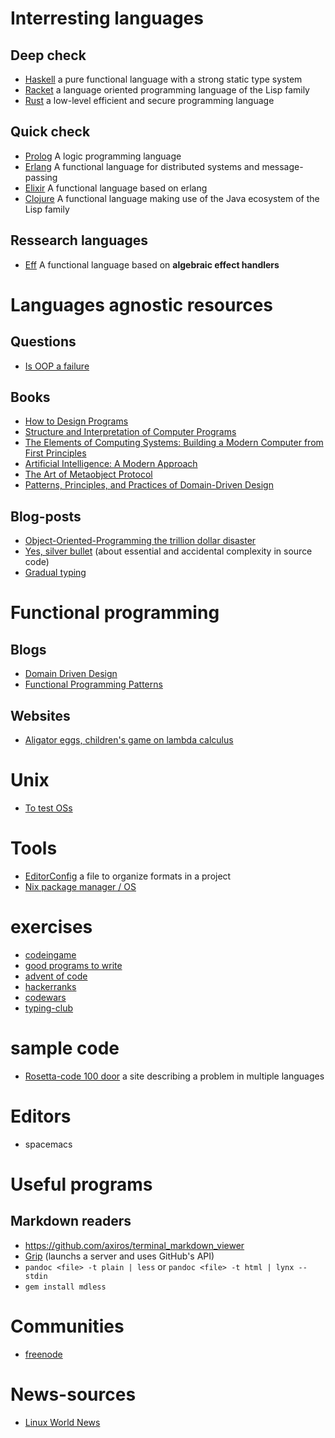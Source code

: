 # Interresting languages
## Deep check
* [Haskell](https://www.haskell.org/)
  a pure functional language with a strong static type system
* [Racket](https://racket-lang.org/)
  a language oriented programming language of the Lisp family
* [Rust](https://www.rust-lang.org/)
  a low-level efficient and secure programming language
## Quick check
* [Prolog](https://www.swi-prolog.org/)
  A logic programming language
* [Erlang](https://www.erlang.org/)
  A functional language for distributed systems and message-passing
* [Elixir](https://elixir-lang.org/)
  A functional language based on erlang
* [Clojure](https://clojure.org/)
  A functional language making use of the Java ecosystem of the Lisp family

## Ressearch languages
* [Eff](https://www.eff-lang.org/)
  A functional language based on __algebraic effect handlers__

# Languages agnostic resources

## Questions
* [Is OOP a failure](https://www.quora.com/Was-object-oriented-programming-a-failure/answer/Michael-O-Church)

## Books
* [How to Design Programs](https://en.wikipedia.org/wiki/How_to_Design_Programs)
* [Structure and Interpretation of Computer Programs](https://en.wikipedia.org/wiki/Structure_and_Interpretation_of_Computer_Programs)
* [The Elements of Computing Systems: Building a Modern Computer from First Principles](http://f.javier.io/rep/books/The%20Elements%20of%20Computing%20Systems.pdf)
* [Artificial Intelligence: A Modern Approach](https://en.wikipedia.org/wiki/Artificial_Intelligence:_A_Modern_Approach)
* [The Art of Metaobject Protocol](https://en.wikipedia.org/wiki/The_Art_of_the_Metaobject_Protocol)
* [Patterns, Principles, and Practices of Domain-Driven Design](https://www.amazon.com/Patterns-Principles-Practices-Domain-Driven-Design/dp/1118714709)

## Blog-posts
* [Object-Oriented-Programming the trillion dollar disaster](https://medium.com/better-programming/object-oriented-programming-the-trillion-dollar-disaster-%EF%B8%8F-92a4b666c7c7)
* [Yes, silver bullet](https://blog.ploeh.dk/2019/07/01/yes-silver-bullet/?source=techstories.org) (about essential and accidental complexity in source code)
* [Gradual typing](https://blog.sigplan.org/2019/07/12/gradual-typing-theory-practice/)


# Functional programming

## Blogs
* [Domain Driven Design](https://fsharpforfunandprofit.com/ddd/)
* [Functional Programming Patterns](https://fsharpforfunandprofit.com/fppatterns/)

## Websites
* [Aligator eggs, children's game on lambda calculus](http://worrydream.com/AlligatorEggs/)

# Unix
* [To test OSs](https://www.ostechnix.com/test-100-linux-and-unix-operating-systems-online-for-free/)

# Tools
* [EditorConfig](htpps://editorcondif.org)
  a file to organize formats in a project
* [Nix package manager / OS](https://nixos.org)

# exercises
* [codeingame](https://www.codingame.com/)
* [good programs to write](https://www.reddit.com/r/rust/comments/b0i625/classic_unix_utilities_make_great_beginner/)
* [advent of code](https://adventofcode.com/)
* [hackerranks](https://www.hackerrank.com/)
* [codewars](https://www.codewars.com/)
* [typing-club](https://www.typingclub.com)

# sample code
* [Rosetta-code 100 door](Rosettacode.org/wiki/100_door)
  a site describing a problem in multiple languages

# Editors
* spacemacs

# Useful programs
## Markdown readers
* <https://github.com/axiros/terminal_markdown_viewer>
* [Grip](https://github.com/joeyespo/grip) (launchs a server and uses GitHub's API)
* `pandoc <file> -t plain | less` or `pandoc <file> -t html | lynx --stdin`
* `gem install mdless`

# Communities
* [freenode](https://freenode.net/)

# News-sources
* [Linux World News](https://lwn.net/)
